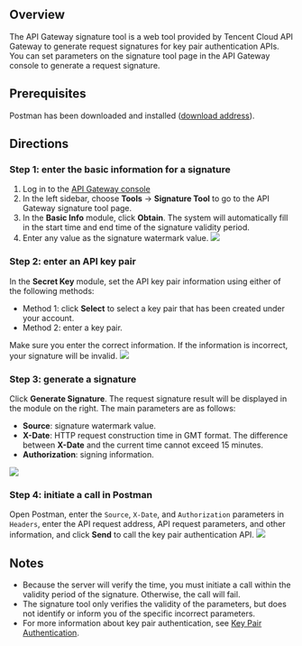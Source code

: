 ## Overview
The API Gateway signature tool is a web tool provided by Tencent Cloud API Gateway to generate request signatures for key pair authentication APIs. You can set parameters on the signature tool page in the API Gateway console to generate a request signature.


## Prerequisites
Postman has been downloaded and installed ([download address](https://www.postman.com/downloads/)).

## Directions

### Step 1: enter the basic information for a signature
1. Log in to the [API Gateway console](https://console.cloud.tencent.com/apigateway)
2. In the left sidebar, choose **Tools** -> **Signature Tool** to go to the API Gateway signature tool page.
3. In the **Basic Info** module, click **Obtain**. The system will automatically fill in the start time and end time of the signature validity period.
4. Enter any value as the signature watermark value.
![](https://main.qcloudimg.com/raw/ef8b642af5844de7a9015799b4bfcbf3.png)

### Step 2: enter an API key pair
In the **Secret Key** module, set the API key pair information using either of the following methods:
- Method 1: click **Select** to select a key pair that has been created under your account.
- Method 2: enter a key pair.

Make sure you enter the correct information. If the information is incorrect, your signature will be invalid.
![](https://main.qcloudimg.com/raw/3d4f4987cf2222c8c00d3483f8e2e12a.png)

### Step 3: generate a signature
Click **Generate Signature**. The request signature result will be displayed in the module on the right. The main parameters are as follows:
- **Source**: signature watermark value.
- **X-Date**: HTTP request construction time in GMT format. The difference between **X-Date** and the current time cannot exceed 15 minutes.
- **Authorization**: signing information.

![](https://main.qcloudimg.com/raw/aed2dcba3916a4a36b8ae469b00e5aee.png)

### Step 4: initiate a call in Postman
Open Postman, enter the `Source`, `X-Date`, and `Authorization` parameters in `Headers`, enter the API request address, API request parameters, and other information, and click **Send** to call the key pair authentication API.
![](https://main.qcloudimg.com/raw/f3f80737cac662e6071f568c6c08a87e.png)

## Notes

- Because the server will verify the time, you must initiate a call within the validity period of the signature. Otherwise, the call will fail.
- The signature tool only verifies the validity of the parameters, but does not identify or inform you of the specific incorrect parameters.
- For more information about key pair authentication, see [Key Pair Authentication](https://intl.cloud.tencent.com/document/product/628/11819).
